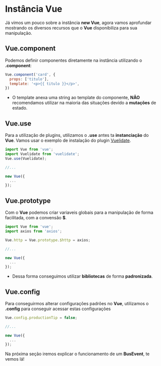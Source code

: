 # Instância Vue

Já vimos um pouco sobre a instância **new Vue**, agora vamos aprofundar mostrando os diversos recursos que o **Vue** disponibiliza para sua manipulação.

## Vue.component

Podemos definir componentes diretamente na instância utilizando o **.component**:

```js
Vue.component('card', {
  props: ['titulo'],
  template: '<p>{{ titulo }}</p>',
})
```

* O template anexa uma string ao template do componente, **NÃO** recomendamos utilizar na maioria das situações devido a **mutações** de estado.

## Vue.use

Para a utilização de plugins, utilizamos o **.use** antes ta **instanciação** do **Vue**. Vamos usar o exemplo de instalação do plugin [Vuelidate](https://vuelidate.js.org).

```js
import Vue from 'vue';
import Vuelidate from 'vuelidate';
Vue.use(Vuelidate);

//...

new Vue({
  ...
});
```

## Vue.prototype

Com o **Vue** podemos criar variaveis globais para a manipulação de forma facilitada, com a convensão **$**.

```js
import Vue from 'vue';
import axios from 'axios';

Vue.http = Vue.prototype.$http = axios;

//...

new Vue({
  ...
});
```

* Dessa forma conseguimos utilizar **bibliotecas** de forma **padronizada**.

## Vue.config

Para conseguirmos alterar configurações padrões no **Vue**, utilizamos o **.config** para conseguir acessar estas configurações

```js
Vue.config.productionTip = false;

//...

new Vue({
  ...
});
```

Na próxima seção iremos explicar o funcionamento de um **BusEvent**, te vemos lá!




